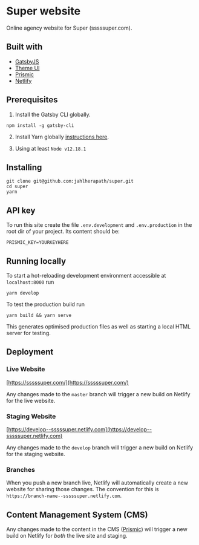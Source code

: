 # Super website

Online agency website for Super (sssssuper.com).

## Built with

- [GatsbyJS](https://www.gatsbyjs.org/)
- [Theme UI](https://theme-ui.com/)
- [Prismic](https://prismic.io/)
- [Netlify](https://www.netlify.com/)

## Prerequisites

1. Install the Gatsby CLI globally.

```
npm install -g gatsby-cli
```

2. Install Yarn globally [instructions here](https://yarnpkg.com/lang/en/docs/install/).

3. Using at least `Node v12.18.1`

## Installing

```
git clone git@github.com:jahlherapath/super.git
cd super
yarn
```

## API key

To run this site create the file `.env.development` and `.env.production` in the root dir of your project. Its content should be:

```
PRISMIC_KEY=YOURKEYHERE
```

## Running locally

To start a hot-reloading development environment accessible at `localhost:8000` run

```
yarn develop
```

To test the production build run

```
yarn build && yarn serve
```

This generates optimised production files as well as starting a local HTML server for testing.

## Deployment

### Live Website

[https://sssssuper.com/](https://sssssuper.com/)

Any changes made to the `master` branch will trigger a new build on Netlify for the live website.

### Staging Website

[https://develop--sssssuper.netlify.com](https://develop--sssssuper.netlify.com)

Any changes made to the `develop` branch will trigger a new build on Netlify for the staging website.

### Branches

When you push a new branch live, Netlify will automatically create a new website for sharing those changes. The convention for this is `https://branch-name--sssssuper.netlify.com`.

## Content Management System (CMS)

Any changes made to the content in the CMS ([Prismic](https://prismic.io)) will trigger a new build on Netlify for _both_ the live site and staging.
